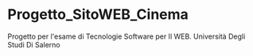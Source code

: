# Progetto_SitoWEB_Cinema
Progetto per l'esame di Tecnologie Software per Il WEB. Università Degli Studi Di Salerno 

